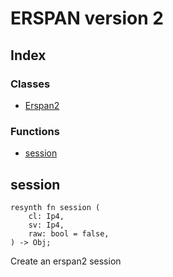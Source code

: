  # ERSPAN version 2
## Index


### Classes

- [Erspan2](Erspan2.md)

### Functions

- [session](#session)



## session
```resynth
resynth fn session (
    cl: Ip4,
    sv: Ip4,
    raw: bool = false,
) -> Obj;
```
 Create an erspan2 session
